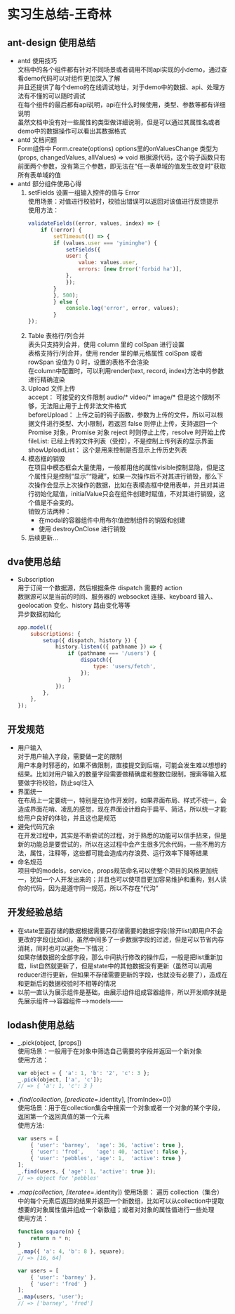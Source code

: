 # 实习生总结-王奇林  
## ant-design 使用总结  
* antd 使用技巧  
    文档中的各个组件都有针对不同场景或者调用不同api实现的小demo，通过查看demo代码可以对组件更加深入了解  
    并且还提供了每个demo的在线调试地址，对于demo中的数据、api、处理方法有不懂的可以随时调试  
    在每个组件的最后都有api说明，api在什么时候使用，类型、参数等都有详细说明  
    虽然文档中没有对一些属性的类型做详细说明，但是可以通过其属性名或者demo中的数据操作可以看出其数据格式
* antd 文档问题  
    Form组件中 Form.create(options) options里的onValuesChange 类型为(props, changedValues, allValues) => void 根据源代码，这个钩子函数只有前面两个参数，没有第三个参数，即无法在“任一表单域的值发生改变时”获取所有表单域的值  
* antd 部分组件使用心得  
    1. setFields 设置一组输入控件的值与 Error  
        使用场景：对值进行校验时，校验出错误可以返回对该值进行反馈提示  
        使用方法：  
        ```js  
        validateFields((error, values, index) => {
            if (!error) {
                setTimeout(() => {
                if (values.user === 'yiminghe') {
                    setFields({
                    user: {
                        value: values.user,
                        errors: [new Error('forbid ha')],
                    },
                    });
                }
                }, 500);
                } else {
                    console.log('error', error, values);
                }
        });
        ```
    2. Table 表格行/列合并  
        表头只支持列合并，使用 column 里的 colSpan 进行设置  
        表格支持行/列合并，使用 render 里的单元格属性 colSpan 或者 rowSpan 设值为 0 时，设置的表格不会渲染  
        在column中配置时，可以利用render(text, record, index)方法中的参数进行精确渲染
    3. Upload 文件上传  
        accept： 可接受的文件限制 audio/*  video/*  image/* 但是这个限制不够，无法阻止用于上传非法文件格式  
        beforeUpload： 上传之前的钩子函数，参数为上传的文件，所以可以根据文件进行类型、大小限制，若返回 false 则停止上传，支持返回一个 Promise 对象，Promise 对象 reject 时则停止上传，resolve 时开始上传  
        fileList: 已经上传的文件列表（受控），不是控制上传列表的显示界面  
        showUploadList： 这个是用来控制是否显示上传历史列表
    4. 模态框的销毁  
        在项目中模态框会大量使用，一般都用他的属性visible控制显隐，但是这个属性只是控制“显示”“隐藏”，如果一次操作后不对其进行销毁，那么下次操作会显示上次操作的数据，比如在表模态框中使用表单，并且对其进行初始化赋值，initialValue只会在组件创建时赋值，不对其进行销毁，这个值是不会变的。  
        销毁方法两种：  
        - 在modal的容器组件中用布尔值控制组件的销毁和创建  
        - 使用 destroyOnClose 进行销毁
    5. 后续更新...  
## dva使用总结  
* Subscription  
    用于订阅一个数据源，然后根据条件 dispatch 需要的 action  
    数据源可以是当前的时间、服务器的 websocket 连接、keyboard 输入、geolocation 变化、history 路由变化等等  
    异步数据初始化  
    ```js
    app.model({
        subscriptions: {
            setup({ dispatch, history }) {
                history.listen(({ pathname }) => {
                    if (pathname === '/users') {
                        dispatch({
                            type: 'users/fetch',
                        });
                    }
                });
            },
        },
    });  
    ```
## 开发规范  
* 用户输入  
    对于用户输入字段，需要做一定的限制  
    用户本身时邪恶的，如果不做限制，直接提交到后端，可能会发生难以想想的结果。比如对用户输入的数量字段需要做精确度和整数位限制，搜索等输入框要做字符校验，防止sql注入  
* 界面统一  
    在布局上一定要统一，特别是在协作开发时，如果界面布局、样式不统一，会造成界面花哨、凌乱的感觉，现在界面设计趋向于扁平、简洁，所以统一才能给用户良好的体验，并且这也是规范  
* 避免代码冗余  
    在开发过程中，其实是不断尝试的过程，对于熟悉的功能可以信手拈来，但是新的功能总是要尝试的，所以在这过程中会产生很多冗余代码，一些不用的方法，属性，注释等，这些都可能会造成内存浪费、运行效率下降等结果  
* 命名规范  
    项目中的models，service，props规范命名可以使整个项目的风格更加统一，犹如一个人开发出来的；并且也可以使项目更加容易维护和重构，别人读你的代码，因为是遵守同一规范，所以不存在“代沟”
## 开发经验总结  
* 在state里面存储的数据根据需要只存储需要的数据字段(除开list)即用户不会更改的字段(比如id)，虽然中间多了一步数据字段的过滤，但是可以节省内存消耗，同时也可以避免一下情况：  
如果存储数据的全部字段，那么中间执行修改的操作后，一般是把list重新加载，list自然就更新了，但是state中的其他数据没有更新（虽然可以调用reducer进行更新，但如果不存储需要更新的字段，也就没有必要了），造成在和更新后的数据校验时不相等的情况  
* 以前一直认为展示组件是基础，由展示组件组成容器组件，所以开发顺序就是先展示组件——>容器组件——>models—— 
## lodash使用总结  
* _.pick(object, [props])  
    使用场景：一般用于在对象中筛选自己需要的字段并返回一个新对象  
    使用方法： 
    ```js  
    var object = { 'a': 1, 'b': '2', 'c': 3 };
    _.pick(object, ['a', 'c']);
    // => { 'a': 1, 'c': 3 }
    ```  
* _.find(collection, [predicate=_.identity], [fromIndex=0])  
    使用场景：用于在collection集合中搜索一个对象或者一个对象的某个字段，返回第一个返回真值的第一个元素  
    使用方法:  
    ```js  
    var users = [
        { 'user': 'barney',  'age': 36, 'active': true },
        { 'user': 'fred',    'age': 40, 'active': false },
        { 'user': 'pebbles', 'age': 1,  'active': true }
    ];
    _.find(users, { 'age': 1, 'active': true });
    // => object for 'pebbles'
    ```
* _.map(collection, [iteratee=_.identity])
    使用场景： 遍历 collection（集合）中的每个元素后返回的结果并返回一个新数组，比如可以从collection中提取想要的对象属性值并组成一个新数组；或者对对象的属性值进行一些处理  
    使用方法：  
    ```js  
    function square(n) {
        return n * n;
    }
    _.map({ 'a': 4, 'b': 8 }, square);
    // => [16, 64]  

    var users = [
        { 'user': 'barney' },
        { 'user': 'fred' }
    ];
    _.map(users, 'user');
    // => ['barney', 'fred']
    ```